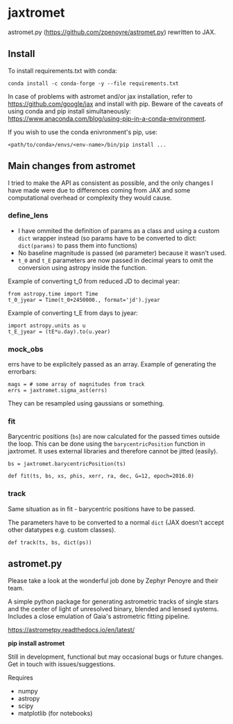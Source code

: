 # jaxtromet

astromet.py (https://github.com/zpenoyre/astromet.py) rewritten to JAX.

## Install

To install requirements.txt with conda:

```
conda install -c conda-forge -y --file requirements.txt
```

In case of problems with astromet and/or jax installation, refer to https://github.com/google/jax and install with pip. Beware of the caveats of using conda and pip install simultaneously: https://www.anaconda.com/blog/using-pip-in-a-conda-environment.

If you wish to use the conda enivronment's pip, use:

```
<path/to/conda>/envs/<env-name>/bin/pip install ...
```

## Main changes from astromet

I tried to make the API as  consistent as possible, and the only changes I have made were due to differences coming from JAX and some computational overhead or complexity they would cause.

### define_lens

- I have ommited the definition of params as a class and using a custom ```dict``` wrapper instead (so params have to be converted to dict: ```dict(params)``` to pass them into functions)
- No baseline magnitude is passed (```m0``` parameter) because it wasn't used.
- ```t_0``` and ```t_E``` parameters are now passed in decimal years to omit the conversion using astropy inside the function.

Example of converting t_0 from reduced JD to decimal year:

```
from astropy.time import Time
t_0_jyear = Time(t_0+2450000., format='jd').jyear
```

Example of converting t_E from days to jyear:

```
import astropy.units as u
t_E_jyear = (tE*u.day).to(u.year)
```

### mock_obs

errs have to be explicitely passed as an array. Example of generating the errorbars:

```
mags = # some array of magnitudes from track 
errs = jaxtromet.sigma_ast(errs)
```

They can be resampled using gaussians or something.


### fit

Barycentric positions (```bs```) are now calculated for the passed times outside the loop. This can be done using the ```barycentricPosition``` function in jaxtromet. It uses external libraries and therefore cannot be jitted (easily).

```bs = jaxtromet.barycentricPosition(ts)```

```def fit(ts, bs, xs, phis, xerr, ra, dec, G=12, epoch=2016.0)```

### track

Same situation as in fit - barycentric positions have to be passed.

The parameters have to be converted to a normal ```dict``` (JAX doesn't accept other datatypes e.g. custom classes).

```def track(ts, bs, dict(ps))```

## astromet.py

Please take a look at the wonderful job done by Zephyr Penoyre and their team.

A simple python package for generating astrometric tracks of single stars and the center of light of unresolved binary, blended and lensed systems. Includes a close emulation of Gaia's astrometric fitting pipeline.

https://astrometpy.readthedocs.io/en/latest/

**pip install astromet**

Still in development, functional but may occasional bugs or future changes. Get in touch with issues/suggestions.

Requires
- numpy
- astropy
- scipy
- matplotlib (for notebooks)
